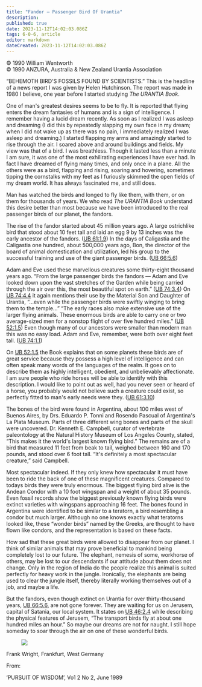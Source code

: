 ```yaml
---
title: "Fandor — Passenger Bird Of Urantia"
description: 
published: true
date: 2023-11-12T14:02:03.086Z
tags: 6-0-6, article
editor: markdown
dateCreated: 2023-11-12T14:02:03.086Z
---
```


<p class="v-card v-sheet theme--light gray lighten-3 px-2 py-1">© 1990 William Wentworth<br>© 1990 ANZURA, Australia & New Zealand Urantia Association</p>

“BEHEMOTH BIRD'S FOSSILS FOUND BY SCIENTISTS.” This is the headline of a news report I was given by Helen Hutchinson. The report was made in 1980 I believe, one year before I started studying _The URANTIA Book_.

One of man's greatest desires seems to be to fly. It is reported that flying enters the dream fantasies of humans and is a sign of intelligence. I remember having a lucid dream recently. As soon as I realized I was asleep and dreaming (I did this by repeatedly slapping my own face in my dream; when I did not wake up as there was no pain, I immediately realized I was asleep and dreaming.) I started flapping my arms and amazingly started to rise through the air. I soared above and around buildings and fields. My view was that of a bird. I was breathless. Though it lasted less than a minute I am sure, it was one of the most exhilirating experiences I have ever had. In fact I have dreamed of flying many times, and only once in a plane. All the others were as a bird, flapping and rising, soaring and hovering, sometimes tipping the cornstalks with my feet as I furiously skimmed the open fields of my dream world. It has always fascinated me, and still does.

Man has watched the birds and longed to fly like them, with them, or on them for thousands of years. We who read _The URANTIA Book_ understand this desire better than most because we have been introduced to the real passenger birds of our planet, the fandors.

The rise of the fandor started about 45 million years ago. A large ostrichlike bird that stood about 10 feet tall and laid an egg 9 by 13 inches was the early ancestor of the fandors. ([UB 61:1.9](/en/The_Urantia_Book/61#p1_9)) In the days of Caligastia and the Caligastia one hundred, about 500,000 years ago, Bon, the director of the board of animal domestication and utilization, led his group to the successful training and use of the giant passenger birds. ([UB 66:5.6](/en/The_Urantia_Book/66#p5_6))

Adam and Eve used these marvellous creatures some thirty-eight thousand years ago. “From the large passenger birds the fandors — Adam and Eve looked down upon the vast stretches of the Garden while being carried through the air over this, the most beautiful spot on earth.” ([UB 74:3.4](/en/The_Urantia_Book/74#p3_4)) On [UB 74:4.4](/en/The_Urantia_Book/74#p4_4) it again mentions their use by the Material Son and Daughter of Urantia, “...even while the passenger birds were swiftly winging to bring them to the temple...” “The early races also make extensive use of the larger flying animals. These enormous birds are able to carry one or two average-sized men for a nonstop flight of over five hundred miles.” ([UB 52:1.5](/en/The_Urantia_Book/52#p1_5)) Even though many of our ancestors were smaller than modern man this was no easy load. Adam and Eve, remember, were both over eight feet tall. ([UB 74:1.1](/en/The_Urantia_Book/74#p1_1))

On [UB 52:1.5](/en/The_Urantia_Book/52#p1_5) the Book explains that on some planets these birds are of great service because they possess a high level of intelligence and can often speak many words of the languages of the realm. It goes on to describe them as highly intelligent, obedient, and unbelievably affectionate. I am sure people who ride horses will be able to identify with this description. I would like to point out as well, had you never seen or heard of a horse, you probably would not believe such a creature could exist, so perfectly fitted to man's early needs were they. ([UB 61:3.10](/en/The_Urantia_Book/61#p3_10))

The bones of the bird were found in Argentina, about 100 miles west of Buenos Aires, by Drs. Eduardo P. Tonni and Rosendo Pascual of Argentina's La Plata Museum. Parts of three different wing bones and parts of the skull were uncovered. Dr. Kenneth E. Campbell, curator of vertebrate paleontology at the Natural History Museum of Los Angeles County, stated, “This makes it the world's largest known flying bird.” The remains are of a bird that measured 11 feet from beak to tail, weighed between 160 and 170 pounds, and stood over 6 foot tall. “It's definitely a most spectacular creature,” said Campbell.

Most spectacular indeed. If they only knew how spectacular it must have been to ride the back of one of these magnificent creatures. Compared to todays birds they were truly enormous. The biggest flying bird alive is the Andean Condor with a 10 foot wingspan and a weight of about 35 pounds. Even fossil records show the biggest previously known flying birds were extinct varieties with wingspans approaching 16 feet. The bones found in Argentina were identified to be similar to a teratorn, a bird resembling a condor but much larger. Although no one knows exactly what teratorns looked like, these “wonder birds” named by the Greeks, are thought to have flown like condors, and the representation is based on these facts.

How sad that these great birds were allowed to disappear from our planet. I think of similar animals that may prove beneficial to mankind being completely lost to our future. The elephant, nemesis of some, workhorse of others, may be lost to our descendants if our attitude about them does not change. Only in the region of India do the people realize this animal is suited perfectly for heavy work in the jungle. Ironically, the elephants are being used to clear the jungle itself, thereby literally working themselves out of a job, and maybe a life.

But the fandors, even though extinct on Urantia for over thirty-thousand years, [UB 66:5.6](/en/The_Urantia_Book/66#p5_6), are not gone forever. They are waiting for us on Jerusem, capital of Satania, our local system. It states on [UB 46:2.4](/en/The_Urantia_Book/46#p2_4) while describing the physical features of Jerusem, “The transport birds fly at about one hundred miles an hour.” So maybe our dreams are not for naught. I still hope someday to soar through the air on one of these wonderful birds.

<figure id="Figure_2" class="image urantiapedia" alt="fandor">
<img src="/image/article/606/fandor.jpg">
</figure>

Frank Wright, Frankfurt, West Germany

From:

‘PURSUIT OF WISDOM’, Vo1 2 No 2, June 1989